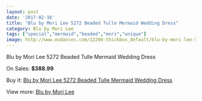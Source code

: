 ```yaml
---
layout: post
date: '2017-02-16'
title: "Blu by Mori Lee 5272 Beaded Tulle Mermaid Wedding Dress"
category: Blu by Mori Lee
tags: ["special","mermaid","beaded","mori","unique"]
image: http://www.eudances.com/12260-thickbox_default/blu-by-mori-lee-5272-beaded-tulle-mermaid-wedding-dress.jpg
---
```

Blu by Mori Lee 5272 Beaded Tulle Mermaid Wedding Dress

On Sales: **$388.99**
<a href="https://www.eudances.com/en/blu-by-mori-lee/3815-blu-by-mori-lee-5272-beaded-tulle-mermaid-wedding-dress.html"><amp-img layout="responsive" width="600" height="600" src="//www.eudances.com/12260-thickbox_default/blu-by-mori-lee-5272-beaded-tulle-mermaid-wedding-dress.jpg" alt="Blu by Mori Lee 5272 Beaded Tulle Mermaid Wedding Dress 0" /></a>
<a href="https://www.eudances.com/en/blu-by-mori-lee/3815-blu-by-mori-lee-5272-beaded-tulle-mermaid-wedding-dress.html"><amp-img layout="responsive" width="600" height="600" src="//www.eudances.com/12264-thickbox_default/blu-by-mori-lee-5272-beaded-tulle-mermaid-wedding-dress.jpg" alt="Blu by Mori Lee 5272 Beaded Tulle Mermaid Wedding Dress 1" /></a>
<a href="https://www.eudances.com/en/blu-by-mori-lee/3815-blu-by-mori-lee-5272-beaded-tulle-mermaid-wedding-dress.html"><amp-img layout="responsive" width="600" height="600" src="//www.eudances.com/12263-thickbox_default/blu-by-mori-lee-5272-beaded-tulle-mermaid-wedding-dress.jpg" alt="Blu by Mori Lee 5272 Beaded Tulle Mermaid Wedding Dress 2" /></a>
<a href="https://www.eudances.com/en/blu-by-mori-lee/3815-blu-by-mori-lee-5272-beaded-tulle-mermaid-wedding-dress.html"><amp-img layout="responsive" width="600" height="600" src="//www.eudances.com/12262-thickbox_default/blu-by-mori-lee-5272-beaded-tulle-mermaid-wedding-dress.jpg" alt="Blu by Mori Lee 5272 Beaded Tulle Mermaid Wedding Dress 3" /></a>
<a href="https://www.eudances.com/en/blu-by-mori-lee/3815-blu-by-mori-lee-5272-beaded-tulle-mermaid-wedding-dress.html"><amp-img layout="responsive" width="600" height="600" src="//www.eudances.com/12261-thickbox_default/blu-by-mori-lee-5272-beaded-tulle-mermaid-wedding-dress.jpg" alt="Blu by Mori Lee 5272 Beaded Tulle Mermaid Wedding Dress 4" /></a>

Buy it: [Blu by Mori Lee 5272 Beaded Tulle Mermaid Wedding Dress](https://www.eudances.com/en/blu-by-mori-lee/3815-blu-by-mori-lee-5272-beaded-tulle-mermaid-wedding-dress.html "Blu by Mori Lee 5272 Beaded Tulle Mermaid Wedding Dress")

View more: [Blu by Mori Lee](https://www.eudances.com/en/39-blu-by-mori-lee "Blu by Mori Lee")